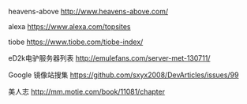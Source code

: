 heavens-above
http://www.heavens-above.com/

alexa
https://www.alexa.com/topsites

tiobe
https://www.tiobe.com/tiobe-index/

eD2k电驴服务器列表
http://emulefans.com/server-met-130711/

Google 镜像站搜集
https://github.com/sxyx2008/DevArticles/issues/99

美人志
http://mm.motie.com/book/11081/chapter
